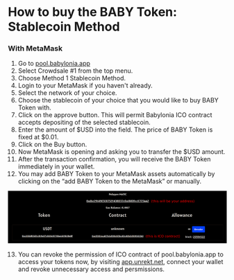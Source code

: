 
# How to buy the BABY Token: Stablecoin Method

### With MetaMask

 1. Go to [pool.babylonia.app](pool.babylonia.app)
 2. Select Crowdsale #1 from the top menu.
 3. Choose Method 1 Stablecoin Method.
 4. Login to your MetaMask if you haven't already.
 5. Select the network of your choice.
 6. Choose the stablecoin of your choice that you would like to buy BABY Token with.
 7. Click on the approve button. This will permit Babylonia ICO contract accepts depositing of the selected stablecoin.
 8. Enter the amount of $USD into the field. The price of BABY Token is fixed at $0.01.
 9. Click on the Buy button.
 10. Now MetaMask is opening and asking you to transfer the $USD amount.
 11. After the transaction confirmation, you will receive the BABY Token immediately in your wallet. 
 12. You may add BABY Token to your MetaMask assets automatically by clicking on the “add BABY Token to the MetaMask” or manually.

![Revoking permissions](https://raw.githubusercontent.com/babyloniaapp/docs/main/assets/screenshot/Screenshot_app.unrekt.net_revoke-01.png)

 13. You can revoke the permission of ICO contract of pool.babylonia.app to access your tokens now, by visiting [app.unrekt.net](https://app.unrekt.net/), connect your wallet and revoke unnecessary access and persmissions.



